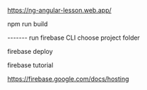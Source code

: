 https://ng-angular-lesson.web.app/


npm run build

------- run firebase CLI choose project folder

firebase deploy


firebase tutorial

https://firebase.google.com/docs/hosting
